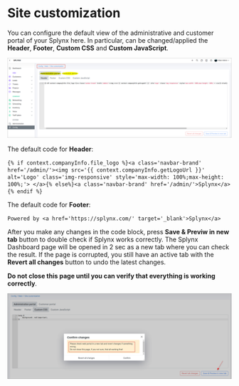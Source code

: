 Site customization
==========

You can configure the default view of the administrative and customer portal of your Splynx here. In particular, can be changed/applied the **Header**, **Footer**, **Custom CSS** and **Custom JavaScript**.

![site_customization](site_customization.png)

The default code for **Header**:

```
{% if context.companyInfo.file_logo %}<a class='navbar-brand' href='/admin/'><img src='{{ context.companyInfo.getLogoUrl }}' alt='Logo' class='img-responsive' style='max-width: 100%;max-height: 100%;'> </a>{% else%}<a class='navbar-brand' href='/admin/'>Splynx</a>{% endif %}

```

The default code for **Footer**:

```
Powered by <a href='https://splynx.com/' target='_blank'>Splynx</a>

```

After you make any changes in the code block, press **Save & Previw in new tab** button to double check if Splynx works correctly. The Splynx Dashboard page will be opened in 2 sec as a new tab where you can check the result.
If the page is corrupted, you still have an active tab with the **Revert all changes** button to undo the latest changes.

**Do not close this page until you can verify that everything is working correctly**.

![site_customization](site_customization1.png)
